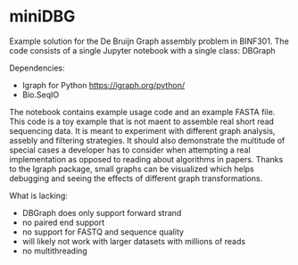 # miniDBG
Example solution for the De Bruijn Graph assembly problem in BINF301. The code consists of a single Jupyter notebook with a single class: DBGraph

Dependencies:

 - Igraph for Python https://igraph.org/python/
 - Bio.SeqIO

The notebook contains example usage code and an example FASTA file. This code is a toy example that is not maent to assemble real short read sequencing data. It is meant  to experiment with different graph analysis, assebly and filtering strategies. It should also demonstrate the multitude of special cases a developer has to consider when attempting a real implementation as opposed to reading about algorithms in papers.  Thanks to the Igraph package, small graphs can be visualized which helps debugging and seeing the effects of different graph transformations. 

What is lacking:

 - DBGraph does only support forward strand
 - no paired end support
 - no support for FASTQ and sequence quality 
 - will likely not work with larger datasets with millions of reads
 - no multithreading
